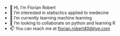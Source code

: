 - 👋 Hi, I’m Florian Robert
- 👀 I’m interested in statisctics applied to medecine
- 🌱 I’m currently learning machine learning
- 💞️ I’m looking to collaborate on python and learning R
- 📫 You can reach me at florian.robert40@live.com

<!---
Florian-40/Florian-40 is a ✨ special ✨ repository because its `README.md` (this file) appears on your GitHub profile.
You can click the Preview link to take a look at your changes.
--->
